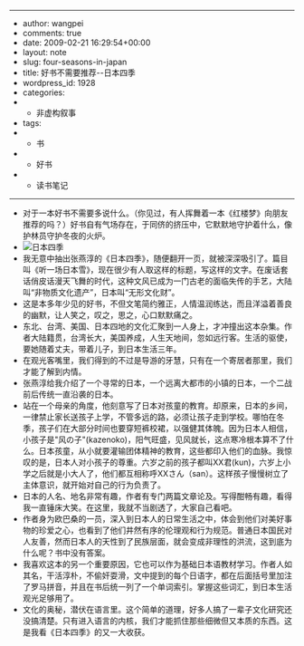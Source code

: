 - ---
- author: wangpei
- comments: true
- date: 2009-02-21 16:29:54+00:00
- layout: note
- slug: four-seasons-in-japan
- title: 好书不需要推荐--日本四季
- wordpress_id: 1928
- categories:
- - 非虚构叙事
- tags:
- - 书
- - 好书
- - 读书笔记
- ---
- 对于一本好书不需要多说什么。（你见过，有人挥舞着一本《红楼梦》向朋友推荐的吗？）好书自有气场存在，于同侪的挤压中，它默默地守护着什么，像护林员守护冬夜的火炉。
- ![日本四季](http://farm4.static.flickr.com/3593/3297052595_7c99ee1094.jpg?v=0)
- 我无意中抽出张燕淳的《日本四季》，随便翻开一页，就被深深吸引了。篇目叫《听一场日本雪》，现在很少有人取这样的标题，写这样的文字。在废话套话俏皮话漫天飞舞的时代，这种文风已成为一门古老的面临失传的手艺，大陆叫“非物质文化遗产”，日本叫“无形文化财”。
- 这是本多年少见的好书，不但文笔简约雅正，人情温润练达，而且洋溢着善良的幽默，让人笑之，叹之，思之，心口默默痛之。
- 东北、台湾、美国、日本四地的文化汇聚到一人身上，才冲撞出这本杂集。作者大陆籍贯，台湾长大，美国养成，人生天地间，忽如远行客。生活的驱使，要她随着丈夫，带着儿子，到日本生活三年。
- 在观光客嘴里，我们得到的不过是导游的牙慧，只有在一个寄居者那里，我们才能了解到内情。
- 张燕淳给我介绍了一个寻常的日本，一个远离大都市的小镇的日本，一个二战前后传统一直沿袭的日本。
- 站在一个母亲的角度，他刻意写了日本对孩童的教育。却原来，日本的乡间，一律禁止家长送孩子上学，不管多远的路，必须让孩子走到学校。哪怕在冬季，孩子们在大部分时间也要穿短裤校裙，以强健其体魄。因为日本人相信，小孩子是"风の子"(kazenoko)，阳气旺盛，见风就长，这点寒冷根本算不了什么。日本孩童，从小就要灌输团体精神的教育，这些都印入他们的血脉。我惊叹的是，日本人对小孩子的尊重。六岁之前的孩子都叫XX君(kun)，六岁上小学之后就是小大人了，他们都互相称呼XXさん（san）。这样孩子慢慢树立了主体意识，就开始对自己的行为负责了。
- 日本的人名、地名非常有趣，作者有专门两篇文章论及。写得酣畅有趣，看得我一直锤床大笑。在这里，我就不当剧透了，大家自己看吧。
- 作者身为欧巴桑的一员，深入到日本人的日常生活之中，体会到他们对美好事物的珍爱之心，也看到了他们井然有序的伦理观和行为规范。普通日本国民对人友善，然而日本人的天性到了民族层面，就会变成非理性的洪流，这到底为什么呢？书中没有答案。
- 我喜欢这本的另一个重要原因，它也可以作为基础日本语教材学习。作者人如其名，干活淳朴，不偷奸耍滑，文中提到的每个日语字，都在后面括号里加注了罗马拼音，并且在书后统一列了一个单词索引。掌握这些词汇，到日本生活观光足够用了。
- 文化的奥秘，潜伏在语言里。这个简单的道理，好多人搞了一辈子文化研究还没搞清楚。只有进入语言的内核，我们才能抓住那些细微但又本质的东西。这是我看《日本四季》的又一大收获。

